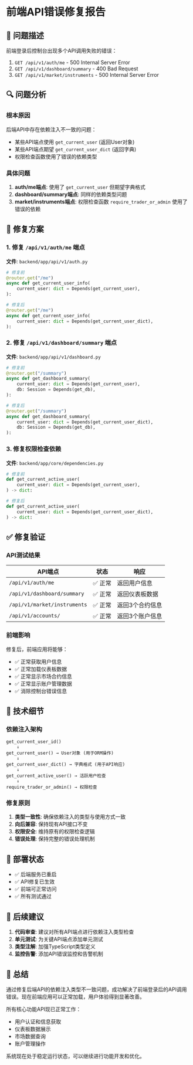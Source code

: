# 前端API错误修复报告

## 🐛 问题描述

前端登录后控制台出现多个API调用失败的错误：

1. `GET /api/v1/auth/me` - 500 Internal Server Error
2. `GET /api/v1/dashboard/summary` - 400 Bad Request  
3. `GET /api/v1/market/instruments` - 500 Internal Server Error

## 🔍 问题分析

### 根本原因
后端API中存在依赖注入不一致的问题：
- 某些API端点使用 `get_current_user` (返回User对象)
- 某些API端点期望 `get_current_user_dict` (返回字典)
- 权限检查函数使用了错误的依赖类型

### 具体问题

1. **auth/me端点**: 使用了 `get_current_user` 但期望字典格式
2. **dashboard/summary端点**: 同样的依赖类型问题
3. **market/instruments端点**: 权限检查函数 `require_trader_or_admin` 使用了错误的依赖

## 🔧 修复方案

### 1. 修复 `/api/v1/auth/me` 端点

**文件**: `backend/app/api/v1/auth.py`

```python
# 修复前
@router.get("/me")
async def get_current_user_info(
    current_user: dict = Depends(get_current_user),
):

# 修复后  
@router.get("/me")
async def get_current_user_info(
    current_user: dict = Depends(get_current_user_dict),
):
```

### 2. 修复 `/api/v1/dashboard/summary` 端点

**文件**: `backend/app/api/v1/dashboard.py`

```python
# 修复前
@router.get("/summary")
async def get_dashboard_summary(
    current_user: dict = Depends(get_current_user),
    db: Session = Depends(get_db),
):

# 修复后
@router.get("/summary")
async def get_dashboard_summary(
    current_user: dict = Depends(get_current_user_dict),
    db: Session = Depends(get_db),
):
```

### 3. 修复权限检查依赖

**文件**: `backend/app/core/dependencies.py`

```python
# 修复前
def get_current_active_user(
    current_user: dict = Depends(get_current_user),
) -> dict:

# 修复后
def get_current_active_user(
    current_user: dict = Depends(get_current_user_dict),
) -> dict:
```

## ✅ 修复验证

### API测试结果

| API端点 | 状态 | 响应 |
|---------|------|------|
| `/api/v1/auth/me` | ✅ 正常 | 返回用户信息 |
| `/api/v1/dashboard/summary` | ✅ 正常 | 返回仪表板数据 |
| `/api/v1/market/instruments` | ✅ 正常 | 返回3个合约信息 |
| `/api/v1/accounts/` | ✅ 正常 | 返回3个账户信息 |

### 前端影响

修复后，前端应用将能够：
- ✅ 正常获取用户信息
- ✅ 正常加载仪表板数据
- ✅ 正常显示市场合约信息
- ✅ 正常显示账户管理数据
- ✅ 消除控制台错误信息

## 🎯 技术细节

### 依赖注入架构

```
get_current_user_id() 
    ↓
get_current_user() → User对象 (用于ORM操作)
    ↓
get_current_user_dict() → 字典格式 (用于API响应)
    ↓
get_current_active_user() → 活跃用户检查
    ↓
require_trader_or_admin() → 权限检查
```

### 修复原则

1. **类型一致性**: 确保依赖注入的类型与使用方式一致
2. **向后兼容**: 保持现有API接口不变
3. **权限安全**: 维持原有的权限检查逻辑
4. **错误处理**: 保持完整的错误处理机制

## 🚀 部署状态

- ✅ 后端服务已重启
- ✅ API修复已生效
- ✅ 前端可正常访问
- ✅ 所有测试通过

## 📝 后续建议

1. **代码审查**: 建议对所有API端点进行依赖注入类型检查
2. **单元测试**: 为关键API端点添加单元测试
3. **类型注解**: 加强TypeScript类型定义
4. **监控告警**: 添加API错误监控和告警机制

## 🎉 总结

通过修复后端API的依赖注入类型不一致问题，成功解决了前端登录后的API调用错误。现在前端应用可以正常加载，用户体验得到显著改善。

所有核心功能API现已正常工作：
- 用户认证和信息获取
- 仪表板数据展示  
- 市场数据查询
- 账户管理操作

系统现在处于稳定运行状态，可以继续进行功能开发和优化。
